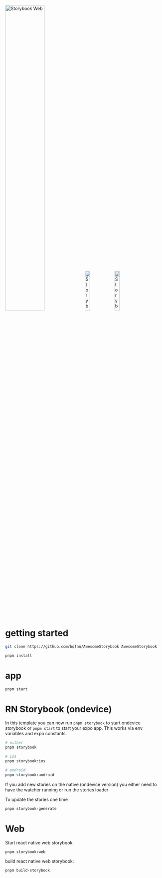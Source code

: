 <img src="https://github.com/user-attachments/assets/e60ce50d-e0fa-44cb-8ec0-685e70808ac5" alt="Storybook Web" style="width:50%; height:auto;">
<img src="https://github.com/user-attachments/assets/a0fc1cb3-d3f4-4598-baaf-2f75c56504f4" alt="Storybook iOS" style="width:18%; height:auto;">
<img src="https://github.com/user-attachments/assets/c2f8d6ec-318d-4b59-9ac2-4ac2d442ca13" alt="Storybook Android" style="width:18%; height:auto;">


# getting started

```sh
git clone https://github.com/bqfan/AwesomeStorybook AwesomeStorybook
```

```sh
pnpm install
```

# app

```sh
pnpm start
```

# RN Storybook (ondevice)

In this template you can now run `pnpm storybook` to start ondevice storybook or `pnpm start` to start your expo app.
This works via env variables and expo constants.

```sh
# either
pnpm storybook

# ios
pnpm storybook:ios

# android
pnpm storybook:android
```

If you add new stories on the native (ondevice version) you either need to have the watcher running or run the stories loader

To update the stories one time

```sh
pnpm storybook-generate
```

# Web

Start react native web storybook:

```
pnpm storybook:web
```

build react native web storybook:

```sh
pnpm build-storybook
```
